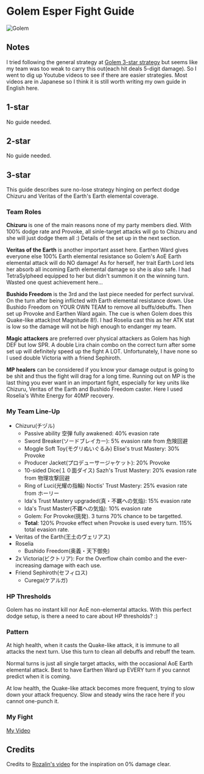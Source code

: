 # Golem Esper Fight Guide
![Golem](https://vignette1.wikia.nocookie.net/finalfantasy/images/d/db/FFBE_Golem_Artwork_3.png/revision/latest?cb=20160310171949)

## Notes
I tried following the general strategy at [Golem 3-star strategy](https://altema.jp/ffbe/hoshisangolem) but seems like my team was too weak to carry this out(each hit deals 5-digit damage). So I went to dig up Youtube videos to see if there are easier strategies. Most videos are in Japanese so I think it is still worth writing my own guide in English here.

## 1-star
No guide needed.

## 2-star
No guide needed.

## 3-star
This guide describes sure no-lose strategy hinging on perfect dodge Chizuru and Veritas of the Earth's Earth elemental coverage.

### Team Roles
**Chizuru** is one of the main reasons none of my party members died. With 100% dodge rate and Provoke, all sinle-target attacks will go to Chizuru and she will just dodge them all :) Details of the set up in the next section.  

**Veritas of the Earth** is another important asset here. Earthen Ward gives everyone else 100% Earth elemental resistance so Golem's AoE Earth elemental attack will do NO damage! As for herself, her trait Earth Lord lets her absorb all incoming Earth elemental damage so she is also safe. I had TetraSylpheed equipped to her but didn't summon it on the winning turn. Wasted one quest achievement here...

**Bushido Freedom** is the 3rd and the last piece needed for perfect survival. On the turn after being inflicted with Earth elemental resistance down. Use Bushido Freedom on YOUR OWN TEAM to remove all buffs/debuffs. Then set up Provoke and Earthen Ward again. The cue is when Golem does this Quake-like attack(not Magnitude 8!). I had Roselia cast this as her ATK stat is low so the damage will not be high enough to endanger my team.

**Magic attackers** are preferred over physical attackers as Golem has high DEF but low SPR. A double Lira chain combo on the correct turn after some set up will definitely speed up the fight A LOT. Unfortunately, I have none so I used double Victoria with a friend Sephiroth.

**MP healers** can be considered if you know your damage output is going to be shit and thus the fight will drag for a long time. Running out on MP is the last thing you ever want in an important fight, especially for key units like Chizuru, Veritas of the Earth and Bushido Freedom caster. Here I used Roselia's White Energy for 40MP recovery.

### My Team Line-Up
* Chizuru(チヅル)
  * Passive ability 空弾 fully awakened: 40% evasion rate
  * Sword Breaker(ソードブレイカー): 5% evasion rate from 危険回避
  * Moggle Soft Toy(モグリぬいぐるみ) Elise's trust Mastery: 30% Provoke
  * Producer Jacket(プロデューサージャケット): 20% Provoke
  * 10-sided Dice(１０面ダイス) Sazh's Trust Mastery: 20% evasion rate from 物理攻撃回避
  * Ring of Luci(光耀の指輪) Noctis' Trust Mastery: 25% evasion rate from ホーリー
  * Ida's Trust Mastery upgraded(真・不羈への気焔): 15% evasion rate
  * Ida's Trust Master(不羈への気焔): 10% evasion rate
  * Golem: For Provoke(挑発). 3 turns 70% chance to be targetted.
  * **Total**: 120% Provoke effect when Provoke is used every turn. 115% total evasion rate.
* Veritas of the Earth(王土のヴェリアス)
* Roselia
  * Bushido Freedom(奥義・天下御免)
* 2x Victoria(ビクトリア): For the Overflow chain combo and the ever-increasing damage with each use.
* Friend Sephiroth(セフィロス)
  * Curega(ケアルガ)

### HP Thresholds
Golem has no instant kill nor AoE non-elemental attacks. With this perfect dodge setup, is there a need to care about HP thresholds? :)

### Pattern
At high health, when it casts the Quake-like attack, it is immune to all attacks the next turn. Use this turn to clean all debuffs and rebuff the team.

Normal turns is just all single target attacks, with the occasional AoE Earth elemental attack. Best to have Earthen Ward up EVERY turn if you cannot predict when it is coming.

At low health, the Quake-like attack becomes more frequent, trying to slow down your attack frequency. Slow and steady wins the race here if you cannot one-punch it.

### My Fight
[My Video](https://www.youtube.com/edit?o=U&video_id=3CeCwca0mRs)

## Credits
Credits to
[Rozalin's video](https://www.youtube.com/watch?v=5kLBkIbPy1k)
for the inspiration on 0% damage clear.